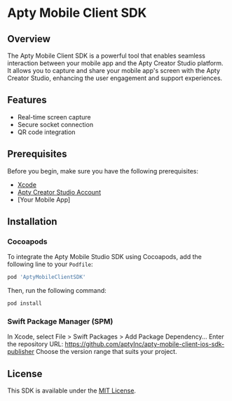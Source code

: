 # Apty Mobile Client SDK

## Overview

The Apty Mobile Client SDK is a powerful tool that enables seamless interaction between your mobile app and the Apty Creator Studio platform. It allows you to capture and share your mobile app's screen with the Apty Creator Studio, enhancing the user engagement and support experiences.

## Features

- Real-time screen capture
- Secure socket connection
- QR code integration

## Prerequisites

Before you begin, make sure you have the following prerequisites:

- [Xcode](https://developer.apple.com/xcode/)
- [Apty Creator Studio Account](https://www.apty.io/)
- [Your Mobile App]

## Installation

### Cocoapods

To integrate the Apty Mobile Studio SDK using Cocoapods, add the following line to your `Podfile`:

```ruby
pod 'AptyMobileClientSDK'
```

Then, run the following command:

```ruby
pod install
```

### Swift Package Manager (SPM)

In Xcode, select File > Swift Packages > Add Package Dependency...
Enter the repository URL: https://github.com/aptyInc/apty-mobile-client-ios-sdk-publisher
Choose the version range that suits your project.

## License

This SDK is available under the [MIT License](LICENSE).
